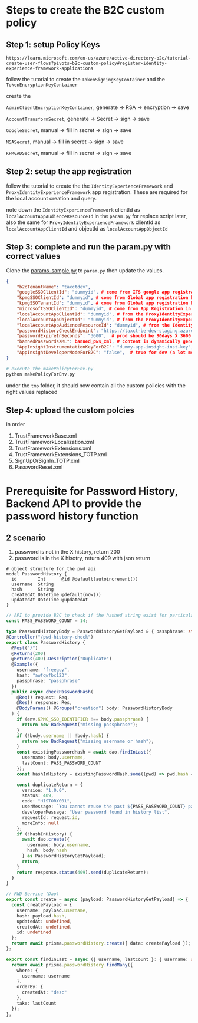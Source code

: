 # Steps to create the B2C custom policy

## Step 1: setup Policy Keys

`https://learn.microsoft.com/en-us/azure/active-directory-b2c/tutorial-create-user-flows?pivots=b2c-custom-policy#register-identity-experience-framework-applications`

follow the tutorial to create the `TokenSigningKeyContainer` and the `TokenEncryptionKeyContainer`

create the

`AdminClientEncryptionKeyContainer`, generate -> RSA -> encryption -> save

`AccountTransformSecret`, generate -> Secret -> sign -> save

`GoogleSecret`, manual -> fill in secret -> sign -> save

`MSASecret`, manual -> fill in secret -> sign -> save

`KPMGADSecret`, manual -> fill in secret -> sign -> save

## Step 2: setup the app registration

follow the tutorial to create the the `IdentityExperienceFramework` and `ProxyIdentityExperienceFramework` app registration. These are required for the local account creation and query.

note down the `IdentityExperienceFramework` clientId as `localAccountAppAudienceResourceId` in the `param.py` for replace script later, also the same for `ProxyIdentityExperienceFramework` clientId as `localAccountAppClientId` and objectId as `localAccountAppObjectId`

## Step 3: complete and run the param.py with correct values

Clone the [params-sample.py](../params-sample.py) to `param.py` then update the values.

```json
{
    "b2cTenantName": "taxctdev",
    "googleSSOClientId": "dummyid", # come from ITS google app registration
    "kpmgSSOClientId": "dummyid", # come from Global app registration kpmg tenant AAD
    "kpmgSSOTenantId": "dummyid", # come from Global app registration kpmg tenant AAD
    "microsoftSSOClientId": "dummyid", # come from App Registration in B2C Tenant
    "localAccountAppClientId": "dummyid", # from the ProxyIdentityExperienceFramework
    "localAccountAppObjectId": "dummyid", # from the ProxyIdentityExperienceFramework
    "localAccountAppAudienceResourceId": "dummyid", # from the IdentityExperienceFramework
    "passwordHistoryCheckEndpoint": "https://taxct-be-dev-staging.azurewebsites.net/api/v1/pwd-history-check", # from the Backend API
    "passwordExpireInSeconds": "3600",  # prod should be 90days X 3600 X 24
    "bannedPasswordsXML": banned_pws_xml, # content is dynamically generated base on the banned_password_list.txt
    "AppInsightInstrumentationKeyForB2C": "dummy-app-insight-inst-key", # App Insight to trace login activity/errors
    "AppInsightDeveloperModeForB2C": "false",  # true for dev (a lot more verbose log)
}
```

```bash
# execute the makePolicyForEnv.py
python makePolicyForEnv.py
```

under the `tmp` folder, it should now contain all the custom policies with the right values replaced

## Step 4: upload the custom polcies

in order

1. TrustFrameworkBase.xml
2. TrustFrameworkLocalization.xml
3. TrustFrameworkExtensions.xml
4. TrustFrameworkExtensions_TOTP.xml
5. SignUpOrSignIn_TOTP.xml
6. PasswordReset.xml

# Prerequisite for Password History, Backend API to provide the password history function

## 2 scenario

1. password is not in the X history, return 200
2. password is in the X hisotry, return 409 with json return

```prisma
# object structure for the pwd api
model PasswordHistory {
  id        Int      @id @default(autoincrement())
  username  String
  hash      String
  createdAt DateTime @default(now())
  updatedAt DateTime @updatedAt
}
```

```typescript
// API to provide B2C to check if the hashed string exist for particular user
const PASS_PASSWORD_COUNT = 14;

type PasswordHistoryBody = PasswordHistoryGetPayload & { passphrase: string };
@Controller("/pwd-history-check")
export class PasswordHistory {
  @Post("/")
  @Returns(200)
  @Returns(409).Description("Duplicate")
  @Example({
    username: "freeguy",
    hash: "awfqwfbc123",
    passphrase: "passphrase"
  })
  public async checkPasswordHash(
    @Req() request: Req,
    @Res() response: Res,
    @BodyParams() @Groups("creation") body: PasswordHistoryBody
  ) {
    if (env.KPMG_SSO_IDENTIFIER !== body.passphrase) {
      return new BadRequest("missing passphrase");
    }
    if (!body.username || !body.hash) {
      return new BadRequest("missing username or hash");
    }
    const existingPasswordHash = await dao.findInLast({
      username: body.username,
      lastCount: PASS_PASSWORD_COUNT
    });
    const hashInHistory = existingPasswordHash.some((pwd) => pwd.hash === body.hash);

    const duplicateReturn = {
      version: "1.0.0",
      status: 409,
      code: "HISTORY001",
      userMessage: `You cannot reuse the past ${PASS_PASSWORD_COUNT} passwords`,
      developerMessage: "User password found in history list",
      requestId: request.id,
      moreInfo: null
    };
    if (!hashInHistory) {
      await dao.create({
        username: body.username,
        hash: body.hash
      } as PasswordHistoryGetPayload);
      return;
    }
    return response.status(409).send(duplicateReturn);
  }
}
```

```typescript
// PWD Service (Dao)
export const create = async (payload: PasswordHistoryGetPayload) => {
  const createPayload = {
    username: payload.username,
    hash: payload.hash,
    updatedAt: undefined,
    createdAt: undefined,
    id: undefined
  };
  return await prisma.passwordHistory.create({ data: createPayload });
};

export const findInLast = async ({ username, lastCount }: { username: string; lastCount: number }) => {
  return await prisma.passwordHistory.findMany({
    where: {
      username: username
    },
    orderBy: {
      createdAt: "desc"
    },
    take: lastCount
  });
};
```
